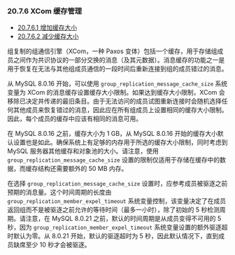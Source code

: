 ### 20.7.6 XCom 缓存管理

- [20.7.6.1 增加缓存大小](./20.07.06.01.增加缓存大小.md)
- [20.7.6.2 减少缓存大小](./20.07.06.02.减少缓存大小.md)

组复制的组通信引擎（XCom，一种 Paxos 变体）包括一个缓存，用于存储组成员之间作为共识协议的一部分交换的消息（及其元数据）。消息缓存的功能之一是用于恢复在无法与其他组成员通信的一段时间后重新连接到组的成员错过的消息。

从 MySQL 8.0.16 开始，可以使用 `group_replication_message_cache_size` 系统变量为 XCom 的消息缓存设置缓存大小限制。如果达到缓存大小限制，XCom 会移除已决定并传递的最旧条目。由于无法访问的成员试图重新连接时会随机选择任何其他成员来恢复错过的消息，因此应在所有组成员上设置相同的缓存大小限制。因此，每个成员的缓存中应该有相同的消息可用。

在 MySQL 8.0.16 之前，缓存大小为 1 GB，从 MySQL 8.0.16 开始的缓存大小默认设置也是如此。确保系统上有足够的内存用于所选的缓存大小限制，同时考虑到 MySQL 服务器其他缓存和对象池的大小。请注意，使用 `group_replication_message_cache_size` 设置的限制仅适用于存储在缓存中的数据，而缓存结构还需要额外的 50 MB 内存。

在选择 `group_replication_message_cache_size` 设置时，应参考成员被驱逐之前预期的消息量。这个时间周期的长度由 `group_replication_member_expel_timeout` 系统变量控制，该变量决定了在成员返回组而不是被驱逐之前允许的等待时间（最多一小时），除了初始的 5 秒检测周期。请注意，在 MySQL 8.0.21 之前，默认的时间周期是从成员变得不可用的 5 秒，因为 `group_replication_member_expel_timeout` 系统变量设置的额外驱逐超时默认为零。从 8.0.21 开始，默认的驱逐超时为 5 秒，因此默认情况下，直到成员缺席至少 10 秒才会被驱逐。